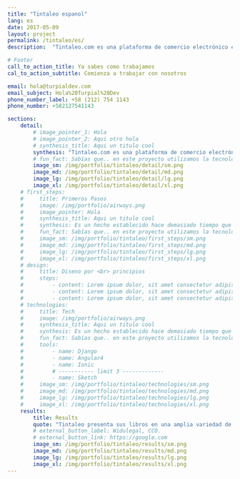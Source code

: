 ```yaml
---
title: "Tintaleo espanol"
lang: es
date: 2017-05-09
layout: project
permalink: /tintaleo/es/
description:  "Tintaleo.com es una plataforma de comercio electrónico en Wordpress que permite comprar libros infantiles de autores latinoamericanos en español con el objetivo de apoyar la enseñanza como segundo idioma para niños en los Estados Unidos."

# Footer
call_to_action_title: Ya sabes como trabajamos
cal_to_action_subtitle: Comienza a trabajar con nosotros

email: hola@turpialdev.com
email_subject: Hola%20Turpial%20Dev
phone_number_label: +58 (212) 754 1143
phone_number: +582127541143

sections:
    detail:
        # image_pointer_1: Hola
        # image_pointer_2: Aqui otro hola
        # synthesis_title: Aqui un titulo cool
        synthesis: "Tintaleo.com es una plataforma de comercio electrónico en Wordpress que permite comprar libros infantiles de autores latinoamericanos en español con el objetivo de apoyar la enseñanza como segundo idioma para niños en los Estados Unidos."
        # fun_fact: Sabías que.. en este proyecto utilizamos la tecnología ‘Lorem ipsum” para tal cosa texto aqui lorem ipsum para tal cosa texto aqui lorem ipsum.
        image_sm: /img/portfolio/tintaleo/detail/sm.png
        image_md: /img/portfolio/tintaleo/detail/md.png
        image_lg: /img/portfolio/tintaleo/detail/lg.png
        image_xl: /img/portfolio/tintaleo/detail/xl.png
    # first_steps:
    #     title: Primeros Pasos
    #     image: /img/portfolio/airways.png
    #     image_pointer: Hola
    #     synthesis_title: Aqui un titulo cool
    #     synthesis: Es un hecho establecido hace demasiado tiempo que un lector se distraerá con el contenido del texto Es un hecho establecido hace demasiado tiempo que un lector se distraerá con elcontenido del texto.
    #     fun_fact: Sabías que.. en este proyecto utilizamos la tecnología ‘Lorem ipsum” para tal cosa texto aqui lorem ipsum para tal cosa texto aqui lorem ipsum.
    #     image_sm: /img/portfolio/tintaleo/first_steps/sm.png
    #     image_md: /img/portfolio/tintaleo/first_steps/md.png
    #     image_lg: /img/portfolio/tintaleo/first_steps/lg.png
    #     image_xl: /img/portfolio/tintaleo/first_steps/xl.png
    # design:
    #     title: Diseno por <br> principios
    #     steps:
    #         - content: Lorem ipsum dolor, sit amet consectetur adipisicing elit. Voluptatibus voluptatum nemo vel reprehenderit cumque maxime perferendis. Obcaecati delectus quia non laudantium porro, dicta quae autem nobis iusto ut harum sint!
    #         - content: Lorem ipsum dolor, sit amet consectetur adipisicing elit. Voluptatibus voluptatum nemo vel reprehenderit cumque maxime perferendis.
    #         - content: Lorem ipsum dolor, sit amet consectetur adipisicing elit. Voluptatibus voluptatum nemo vel reprehenderit cumque maxime perferendis. Obcaecati delectus quia non laudantium porro.
    # technologies:
    #     title: Tech
    #     image: /img/portfolio/airways.png
    #     synthesis_title: Aqui un titulo cool
    #     synthesis: Es un hecho establecido hace demasiado tiempo que un lector se distraerá con el contenido del texto Es un hecho establecido hace demasiado tiempo que un lector se distraerá con elcontenido del texto.
    #     fun_fact: Sabías que.. en este proyecto utilizamos la tecnología ‘Lorem ipsum” para tal cosa texto aqui lorem ipsum para tal cosa texto aqui lorem ipsum.
    #     tools:
    #         - name: Django
    #         - name: Angular4
    #         - name: Ionic
    #         # ----------- limit 3 -------------
    #         - name: Sketch
    #     image_sm: /img/portfolio/tintaleo/technologies/sm.png
    #     image_md: /img/portfolio/tintaleo/technologies/md.png
    #     image_lg: /img/portfolio/tintaleo/technologies/lg.png
    #     image_xl: /img/portfolio/tintaleo/technologies/xl.png
    results:
        title: Results
        quote: "Tintaleo presenta sus libros en una amplia variedad de formas: Las selecciones son por edad del niño de 0 a 10 años o incluso para los padres, cómo están escritos (poesía, prosa, rimas), los temas y orígenes de los cuentos e incluso sus presentaciones."
        # external_button_label: Widulegal, CCO.
        # external_button_link: https://google.com
        image_sm: /img/portfolio/tintaleo/results/sm.png
        image_md: /img/portfolio/tintaleo/results/md.png
        image_lg: /img/portfolio/tintaleo/results/lg.png
        image_xl: /img/portfolio/tintaleo/results/xl.png
---
```


